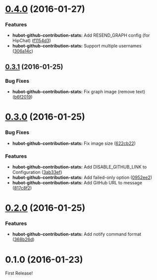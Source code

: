<a name="0.4.0"></a>
# [0.4.0](https://github.com/moqada/hubot-github-contribution-stats/compare/v0.3.1...v0.4.0) (2016-01-27)


### Features

* **hubot-github-contribution-stats:** Add RESEND_GRAPH config (for HipChat) ([f1154d3](https://github.com/moqada/hubot-github-contribution-stats/commit/f1154d3))
* **hubot-github-contribution-stats:** Support multiple usernames ([306a14c](https://github.com/moqada/hubot-github-contribution-stats/commit/306a14c))



<a name="0.3.1"></a>
## [0.3.1](https://github.com/moqada/hubot-github-contribution-stats/compare/v0.3.0...v0.3.1) (2016-01-25)


### Bug Fixes

* **hubot-github-contribution-stats:** Fix graph image (remove text) ([b6f2019](https://github.com/moqada/hubot-github-contribution-stats/commit/b6f2019))



<a name="0.3.0"></a>
# [0.3.0](https://github.com/moqada/hubot-github-contribution-stats/compare/v0.2.0...v0.3.0) (2016-01-25)


### Bug Fixes

* **hubot-github-contribution-stats:** Fix image size ([622cb22](https://github.com/moqada/hubot-github-contribution-stats/commit/622cb22))

### Features

* **hubot-github-contribution-stats:** Add DISABLE_GITHUB_LINK to Configuration ([3ab33ef](https://github.com/moqada/hubot-github-contribution-stats/commit/3ab33ef))
* **hubot-github-contribution-stats:** Add failed-only option ([0952ee2](https://github.com/moqada/hubot-github-contribution-stats/commit/0952ee2))
* **hubot-github-contribution-stats:** Add GitHub URL to message ([817c8f2](https://github.com/moqada/hubot-github-contribution-stats/commit/817c8f2))



<a name="0.2.0"></a>
# [0.2.0](https://github.com/moqada/hubot-github-contribution-stats/compare/v0.1.0...v0.2.0) (2016-01-25)


### Features

* **hubot-github-contribution-stats:** Add notify command format ([368b26d](https://github.com/moqada/hubot-github-contribution-stats/commit/368b26d))



<a name="0.1.0"></a>
# 0.1.0 (2016-01-23)


First Release!
